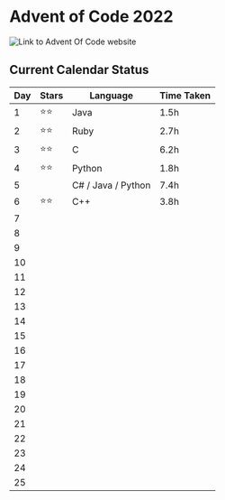 # Advent of Code 2022

![Link to Advent Of Code website](https://adventofcode.com/)

## Current Calendar Status

| Day | Stars | Language | Time Taken |
| --- | --- | --- | --- |
| 1 | ⭐⭐ | Java | 1.5h |
| 2 | ⭐⭐ | Ruby | 2.7h |
| 3 | ⭐⭐ | C | 6.2h |
| 4 | ⭐⭐ | Python | 1.8h |
| 5 |  | C# / Java / Python | 7.4h |
| 6 | ⭐⭐ | C++ | 3.8h |
| 7 |  |  |  |
| 8 |  |  |  |
| 9 |  |  |  |
| 10 |  |  |  |
| 11 |  |  |  |
| 12 |  |  |  |
| 13 |  |  |  |
| 14 |  |  |  |
| 15 |  |  |  |
| 16 |  |  |  |
| 17 |  |  |  |
| 18 |  |  |  |
| 19 |  |  |  |
| 20 |  |  |  |
| 21 |  |  |  |
| 22 |  |  |  |
| 23 |  |  |  |
| 24 |  |  |  |
| 25 |  |  |  |